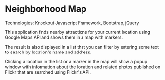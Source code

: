 # Neighborhood Map

Technologies: Knockout Javascript Framework, Bootstrap, jQuery

This application finds nearby attractions for your current location using Google Maps API and shows them in a map with markers.

The result is also displayed in a list that you can filter by entering some text to search by location's name and address.

Clicking a location in the list or a marker in the map will show a popup window with information about the location and related photos published on Flickr that are searched using Flickr's API.
